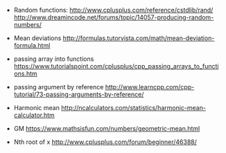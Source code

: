 - Random functions:
http://www.cplusplus.com/reference/cstdlib/rand/
http://www.dreamincode.net/forums/topic/14057-producing-random-numbers/

- Mean deviations
http://formulas.tutorvista.com/math/mean-deviation-formula.html

- passing array into functions
https://www.tutorialspoint.com/cplusplus/cpp_passing_arrays_to_functions.htm

- passing argument by reference
http://www.learncpp.com/cpp-tutorial/73-passing-arguments-by-reference/

- Harmonic mean
http://ncalculators.com/statistics/harmonic-mean-calculator.htm

- GM
https://www.mathsisfun.com/numbers/geometric-mean.html

- Nth root of x
http://www.cplusplus.com/forum/beginner/46388/